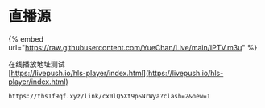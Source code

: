# 直播源

{% embed url="https://raw.githubusercontent.com/YueChan/Live/main/IPTV.m3u" %}

在线播放地址测试\
[https://livepush.io/hls-player/index.html](https://livepush.io/hls-player/index.html)



```
https://ths1f9qf.xyz/link/cx0lQ5Xt9pSNrWya?clash=2&new=1
```
